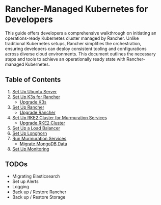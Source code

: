 # Rancher-Managed Kubernetes for Developers

This guide offers developers a comprehensive walkthrough on initiating an operations-ready Kubernetes cluster managed by Rancher. Unlike traditional Kubernetes setups, Rancher simplifies the orchestration, ensuring developers can deploy consistent tooling and configurations across diverse cloud environments. This document outlines the necessary steps and tools to achieve an operationally ready state with Rancher-managed Kubernetes.

## Table of Contents

1. [Set Up Ubuntu Server](01-setup-ubuntu/README.md)
2. [Set Up K3s for Rancher](02-setup-k3s/README.md)
    - [Upgrade K3s](02-setup-k3s/upgrade-k3s.md)
3. [Set Up Rancher](03-setup-rancher/README.md)
    - [Upgrade Rancher](03-setup-rancher/upgrade-rancher.md)
4. [Set Up RKE2 Cluster for Murmuration Services](04-setup-rke2-cluster/README.md)
    - [Upgrade RKE2 Cluster](04-setup-rke2-cluster/upgrade-rk2-cluster.md)
5. [Set Up a Load Balancer](05-setup-lb/README.md)
6. [Set Up Longhorn](06-setup-longhorn/README.md)
7. [Run Murmuration Services](07-run-murmuration-services/README.md)
    - [Migrate MongoDB Data](07-run-murmuration-services/migrate-mongodb.md)
8. [Set Up Monitoring](08-setup-monitoring/README.md)

## TODOs

- Migrating Elasticsearch
- Set up Alerts
- Logging
- Back up / Restore Rancher
- Back up / Restore Storage
